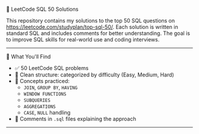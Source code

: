 📘 LeetCode SQL 50 Solutions

This repository contains my solutions to the top 50 SQL questions on https://leetcode.com/studyplan/top-sql-50/. Each solution is written in standard SQL and includes comments for better understanding. The goal is to improve SQL skills for real-world use and coding interviews.


---

🚀 What You'll Find

- ✅ 50 LeetCode SQL problems
- 📂 Clean structure: categorized by difficulty (Easy, Medium, Hard)
- 🧠 Concepts practiced:
  - `JOIN`, `GROUP BY`, `HAVING`
  - `WINDOW FUNCTIONS`
  - `SUBQUERIES`
  - `AGGREGATIONS`
  - `CASE`, `NULL` handling
- 💬 Comments in `.sql` files explaining the approach

---



